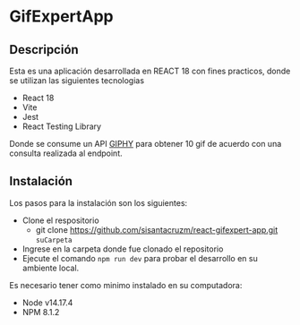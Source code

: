# GifExpertApp

## Descripción

Esta es una aplicación desarrollada en REACT 18 con fines practicos, donde se utilizan las siguientes tecnologias

- React 18
- Vite
- Jest
- React Testing Library

Donde se consume un API [GIPHY](https://developers.giphy.com/docs/api/endpoint#trending) para obtener 10 gif de acuerdo con una consulta realizada al endpoint.

## Instalación

Los pasos para la instalación son los siguientes:

- Clone el respositorio
  - git clone https://github.com/sisantacruzm/react-gifexpert-app.git `suCarpeta`
- Ingrese en la carpeta donde fue clonado el repositorio
- Ejecute el comando `npm run dev` para probar el desarrollo en su ambiente local.

Es necesario tener como minimo instalado en su computadora:

- Node v14.17.4
- NPM 8.1.2
